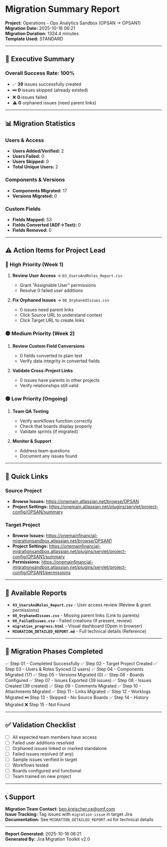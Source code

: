 # Migration Summary Report

**Project:** Operations - Ops Analytics Sandbox (OPSAN → OPSAN1)  
**Migration Date:** 2025-10-16 06:21  
**Migration Duration:** 1324.4 minutes  
**Template Used:** STANDARD

---

## 🎯 Executive Summary

### Overall Success Rate: **100%**

- ✅ **39** issues successfully created
- ⏭️ **0** issues skipped (already existed)
- ❌ **0** issues failed
- ⚠️ **0** orphaned issues (need parent links)

---

## 📊 Migration Statistics

### Users & Access
- **Users Added/Verified:** 2
- **Users Failed:** 0
- **Users Skipped:** 0
- **Total Unique Users:** 2

### Components & Versions
- **Components Migrated:** 17
- **Versions Migrated:** 0

### Custom Fields
- **Fields Mapped:** 53
- **Fields Converted (ADF→Text):** 0
- **Fields Removed:** 0

---

## ⚠️ Action Items for Project Lead

### 🔴 High Priority (Week 1)
1. **Review User Access** → `03_UsersAndRoles_Report.csv`
   - Grant "Assignable User" permissions
   - Resolve 0 failed user additions

2. **Fix Orphaned Issues** → `08_OrphanedIssues.csv`
   - 0 issues need parent links
   - Click Source URL to understand context
   - Click Target URL to create links



### 🟡 Medium Priority (Week 2)
1. **Review Custom Field Conversions**
   - 0 fields converted to plain text
   - Verify data integrity in converted fields

2. **Validate Cross-Project Links**
   - 0 issues have parents in other projects
   - Verify relationships still valid

### 🟢 Low Priority (Ongoing)
1. **Team QA Testing**
   - Verify workflows function correctly
   - Check that boards display properly
   - Validate sprints (if migrated)

2. **Monitor & Support**
   - Address team questions
   - Document any issues found

---

## 🔗 Quick Links

### Source Project
- **Browse Issues:** https://onemain.atlassian.net/browse/OPSAN
- **Project Settings:** https://onemain.atlassian.net/plugins/servlet/project-config/OPSAN/summary

### Target Project
- **Browse Issues:** https://onemainfinancial-migrationsandbox.atlassian.net/browse/OPSAN1
- **Project Settings:** https://onemainfinancial-migrationsandbox.atlassian.net/plugins/servlet/project-config/OPSAN1/summary
- **Permissions:** https://onemainfinancial-migrationsandbox.atlassian.net/plugins/servlet/project-config/OPSAN1/permissions

---

## 📁 Available Reports

- **`03_UsersAndRoles_Report.csv`** - User access review (Review & grant permissions)
- **`08_OrphanedIssues.csv`** - Missing parent links (Link to parents)
- **`08_FailedIssues.csv`** - Failed creations (If present, review)
- **`migration_progress.html`** - Visual dashboard (Open in browser)
- **`MIGRATION_DETAILED_REPORT.md`** - Full technical details (Reference)

---

## 🎯 Migration Phases Completed

✅ Step 01 - Completed Successfully
✅ Step 02 - Target Project Created
✅ Step 03 - Users & Roles Synced (2 users)
✅ Step 04 - Components Migrated (17)
✅ Step 05 - Versions Migrated (0)
✅ Step 06 - Boards Configured
✅ Step 07 - Issues Exported (39 issues)
✅ Step 08 - Issues Created (39 created)
✅ Step 09 - Comments Migrated
✅ Step 10 - Attachments Migrated
✅ Step 11 - Links Migrated
✅ Step 12 - Worklogs Migrated
⏭️ Step 13 - Skipped - No Source Boards
✅ Step 14 - History Migrated
❌ Step 15 - Not Found

---

## ✅ Validation Checklist

- [ ] All expected team members have access
- [ ] Failed user additions resolved
- [ ] Orphaned issues linked or marked standalone
- [ ] Failed issues resolved (if any)
- [ ] Sample issues verified in target
- [ ] Workflows tested
- [ ] Boards configured and functional
- [ ] Team trained on new project

---

## 📞 Support

**Migration Team Contact:** ben.kreischer.ce@omf.com  
**Issue Tracking:** Tag issues with `migration-issue` in target Jira  
**Documentation:** See `MIGRATION_DETAILED_REPORT.md` for technical details

---

**Report Generated:** 2025-10-16 06:21  
**Generated By:** Jira Migration Toolkit v2.0



